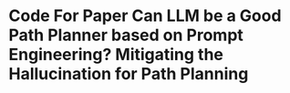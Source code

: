 # Code For Paper Can LLM be a Good Path Planner based on Prompt Engineering? Mitigating the Hallucination for Path Planning

